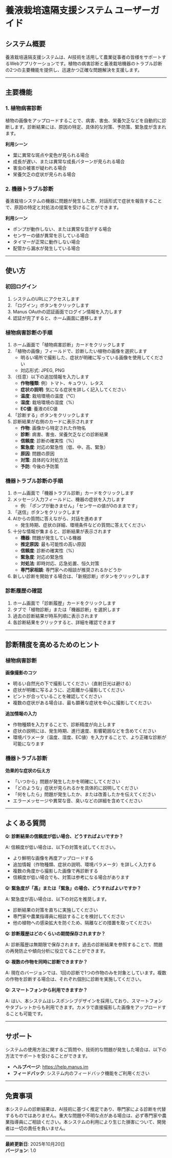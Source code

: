 # 養液栽培遠隔支援システム ユーザーガイド

## システム概要

養液栽培遠隔支援システムは、AI技術を活用して農業従事者の皆様をサポートするWebアプリケーションです。植物の病害診断と養液栽培機器のトラブル診断の2つの主要機能を提供し、迅速かつ正確な問題解決を支援します。

---

## 主要機能

### 1. 植物病害診断

植物の画像をアップロードすることで、病害、害虫、栄養欠乏などを自動的に診断します。診断結果には、原因の特定、具体的な対策、予防策、緊急度が含まれます。

**利用シーン**
- 葉に異常な斑点や変色が見られる場合
- 成長が遅い、または異常な成長パターンが見られる場合
- 害虫の被害が疑われる場合
- 栄養欠乏の症状が見られる場合

### 2. 機器トラブル診断

養液栽培システムの機器に問題が発生した際、対話形式で症状を報告することで、原因の特定と対処法の提案を受けることができます。

**利用シーン**
- ポンプが動作しない、または異常な音がする場合
- センサーの値が異常を示している場合
- タイマーが正常に動作しない場合
- 配管から漏水が発生している場合

---

## 使い方

### 初回ログイン

1. システムのURLにアクセスします
2. 「ログイン」ボタンをクリックします
3. Manus OAuthの認証画面でログイン情報を入力します
4. 認証が完了すると、ホーム画面に遷移します

### 植物病害診断の手順

1. ホーム画面で「植物病害診断」カードをクリックします
2. 「植物の画像」フィールドで、診断したい植物の画像を選択します
   - 明るい場所で撮影した、症状が明確に写っている画像を使用してください
   - 対応形式: JPEG, PNG
3. （任意）以下の追加情報を入力します
   - **作物種類**: 例）トマト、キュウリ、レタス
   - **症状の説明**: 気になる症状を詳しく記入してください
   - **温度**: 栽培環境の温度（°C）
   - **湿度**: 栽培環境の湿度（%）
   - **EC値**: 養液のEC値
4. 「診断する」ボタンをクリックします
5. 診断結果が右側のカードに表示されます
   - **作物**: 画像から特定された作物名
   - **診断**: 病害、害虫、栄養欠乏などの診断結果
   - **信頼度**: 診断の確実性（%）
   - **緊急度**: 対応の緊急性（低、中、高、緊急）
   - **原因**: 問題の原因
   - **対策**: 具体的な対処方法
   - **予防**: 今後の予防策

### 機器トラブル診断の手順

1. ホーム画面で「機器トラブル診断」カードをクリックします
2. メッセージ入力フィールドに、機器の症状を入力します
   - 例: 「ポンプが動きません」「センサーの値が0のままです」
3. 「送信」ボタンをクリックします
4. AIからの質問に答えながら、対話を進めます
   - 発生時期、症状の詳細、環境条件などの質問に答えてください
5. 十分な情報が集まると、診断結果が表示されます
   - **機器**: 問題が発生している機器
   - **推定原因**: 最も可能性の高い原因
   - **信頼度**: 診断の確実性（%）
   - **緊急度**: 対応の緊急性
   - **対処法**: 即時対応、応急処置、恒久対策
   - **専門家相談**: 専門家への相談が推奨されるかどうか
6. 新しい診断を開始する場合は、「新規診断」ボタンをクリックします

### 診断履歴の確認

1. ホーム画面で「診断履歴」カードをクリックします
2. タブで「植物診断」または「機器診断」を選択します
3. 過去の診断結果が時系列順に表示されます
4. 各診断結果をクリックすると、詳細を確認できます

---

## 診断精度を高めるためのヒント

### 植物病害診断

**画像撮影のコツ**
- 明るい自然光の下で撮影してください（直射日光は避ける）
- 症状が明確に写るように、近距離から撮影してください
- ピントが合っていることを確認してください
- 複数の症状がある場合は、最も顕著な症状を中心に撮影してください

**追加情報の入力**
- 作物種類を入力することで、診断精度が向上します
- 症状の説明には、発生時期、進行速度、影響範囲などを含めてください
- 環境パラメータ（温度、湿度、EC値）を入力することで、より正確な診断が可能になります

### 機器トラブル診断

**効果的な症状の伝え方**
- 「いつから」問題が発生したかを明確にしてください
- 「どのような」症状が見られるかを具体的に説明してください
- 「何をしたら」問題が発生したか、または改善したかを伝えてください
- エラーメッセージや異常な音、臭いなどの詳細を含めてください

---

## よくある質問

**Q: 診断結果の信頼度が低い場合、どうすればよいですか？**

A: 信頼度が低い場合は、以下の対策を試してください。
- より鮮明な画像を再度アップロードする
- 追加情報（作物種類、症状の説明、環境パラメータ）を詳しく入力する
- 複数の角度から撮影した画像で再診断する
- 信頼度が低い場合でも、対策は参考になる場合があります

**Q: 緊急度が「高」または「緊急」の場合、どうすればよいですか？**

A: 緊急度が高い場合は、以下の対応を推奨します。
- 診断結果の対策を直ちに実施してください
- 専門家や農業指導員に相談することを検討してください
- 他の植物への感染拡大を防ぐため、隔離などの措置を取ってください

**Q: 診断履歴はどのくらいの期間保存されますか？**

A: 診断履歴は無期限で保存されます。過去の診断結果を参照することで、問題の再発防止や傾向分析に役立てることができます。

**Q: 複数の作物を同時に診断できますか？**

A: 現在のバージョンでは、1回の診断で1つの作物のみを対象としています。複数の作物を診断する場合は、それぞれ個別に診断を実施してください。

**Q: スマートフォンから利用できますか？**

A: はい、本システムはレスポンシブデザインを採用しており、スマートフォンやタブレットからも利用できます。カメラで直接撮影した画像をアップロードすることも可能です。

---

## サポート

システムの使用方法に関するご質問や、技術的な問題が発生した場合は、以下の方法でサポートを受けることができます。

- **ヘルプページ**: https://help.manus.im
- **フィードバック**: システム内のフィードバック機能をご利用ください

---

## 免責事項

本システムの診断結果は、AI技術に基づく推定であり、専門家による診断を代替するものではありません。重大な問題や不明な点がある場合は、必ず専門家や農業指導員にご相談ください。本システムの利用により生じた損害について、開発者は一切の責任を負いません。

---

**最終更新日**: 2025年10月20日  
**バージョン**: 1.0

